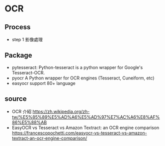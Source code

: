 # OCR

## Process
* step 1 影像處理

## Package
* pytesseract:
  Python-tesseract is a python wrapper for Google's Tesseract-OCR. 
* pyocr
  A Python wrapper for OCR engines (Tesseract, Cuneiform, etc)
* easyocr
  support 80+ language

## source
* OCR 介紹
https://zh.wikipedia.org/zh-tw/%E5%85%89%E5%AD%A6%E5%AD%97%E7%AC%A6%E8%AF%86%E5%88%AB
* EasyOCR vs Tesseract vs Amazon Textract: an OCR engine comparison
  https://francescopochetti.com/easyocr-vs-tesseract-vs-amazon-textract-an-ocr-engine-comparison/
